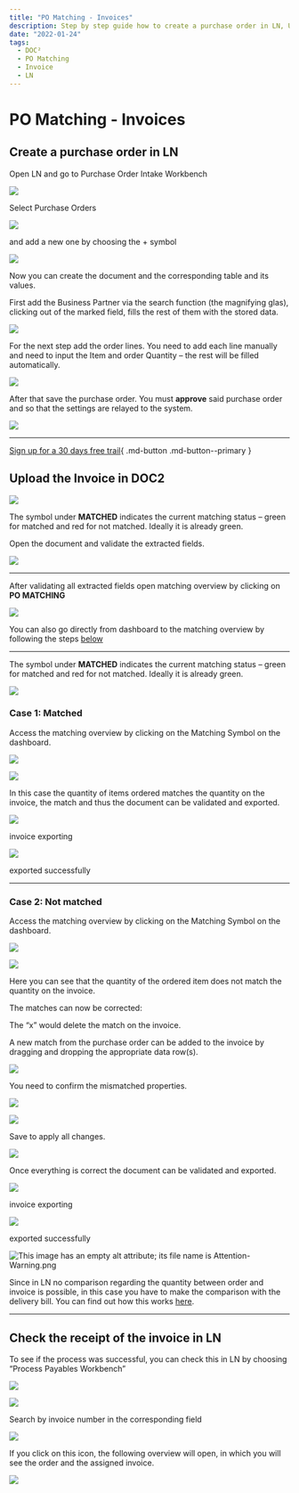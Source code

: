 ```yaml
---
title: "PO Matching - Invoices"
description: Step by step guide how to create a purchase order in LN, Upload the invoice in DOC², handle two different scenarios and check the receipt of the invoice in LN.
date: "2022-01-24"
tags:
  - DOC²
  - PO Matching
  - Invoice
  - LN
---
```


# PO Matching - Invoices

## Create a purchase order in LN

Open LN and go to Purchase Order Intake Workbench


![](/_images/doc2/LN_PO-Intake-Workbench.png)

Select Purchase Orders

![](/_images/doc2/LN_Purchase-Orders-1-1024x263.png)

and add a new one by choosing the + symbol

![](/_images/doc2/LN_PO_new-1024x149.png)

Now you can create the document and the corresponding table and its values.

First add the Business Partner via the search function (the magnifying glas), clicking out of the marked field, fills the rest of them with the stored data.

![](/_images/doc2/LN_PO_Business-Partner-1024x402.png)

For the next step add the order lines. You need to add each line manually and need to input the Item and order Quantity – the rest will be filled automatically.

![](/_images/doc2/LN_PO_Order-Lines-1-1024x147.png)

After that save the purchase order. You must **approve** said purchase order and so that the settings are relayed to the system.

![](/_images/doc2/LN_PO_Approve-1024x528.png)

* * *

[Sign up for a 30 days free trail](https://app.polydocs.io){ .md-button .md-button--primary }

## Upload the Invoice in DOC2

![](/_images/doc2/DOC2_POM_Invoices_1.png)

The symbol under **MATCHED** indicates the current matching status – green for matched and red for not matched. Ideally it is already green.

Open the document and validate the extracted fields.

![](/_images/doc2/DOC2_POM_Invoices_2.png)

* * *

After validating all extracted fields open matching overview by clicking on **PO MATCHING**

![](/_images/doc2/DOC2_POM_Invoices_3.png)

You can also go directly from dashboard to the matching overview by following the steps [below](/doc2/pomatching/po-matching-invoices/#case-1-matched)

* * *

The symbol under **MATCHED** indicates the current matching status – green for matched and red for not matched. Ideally it is already green.

![](/_images/doc2/DOC2_POM_Invoices_4.png)

### Case 1: Matched

Access the matching overview by clicking on the Matching Symbol on the dashboard.

![](/_images/doc2/DOC2_POM_Invoices_5.png)

![](/_images/doc2/DOC2_POM_Invoices_6.png)

In this case the quantity of items ordered matches the quantity on the invoice, the match and thus the document can be validated and exported.

![](/_images/doc2/DOC2_POM_Invoices_7.png)

invoice exporting

![](/_images/doc2/DOC2_POM_Invoices_8.png)

exported successfully

* * *

### Case 2: Not matched

Access the matching overview by clicking on the Matching Symbol on the dashboard.

![](/_images/doc2/DOC2_POM_Invoices_9.png)

![](/_images/doc2/DOC2_POM_Invoices_10.png)

Here you can see that the quantity of the ordered item does not match the quantity on the invoice.

The matches can now be corrected:

The “x” would delete the match on the invoice.

A new match from the purchase order can be added to the invoice by dragging and dropping the appropriate data row(s).

![](/_images/doc2/DOC2_POM_Invoices_11.png)

You need to confirm the mismatched properties.

![](/_images/doc2/DOC2_POM_Invoices_12.png)

![](/_images/doc2/DOC2_POM_Invoices_13.png)

Save to apply all changes.

![](/_images/doc2/DOC2_POM_Invoices_14.png)

Once everything is correct the document can be validated and exported.

![](/_images/doc2/DOC2_POM_Invoices_7.png)

invoice exporting

![](/_images/doc2/DOC2_POM_Invoices_8.png)

exported successfully

![This image has an empty alt attribute; its file name is Attention-Warning.png](/_images/doc2/Attention-Warning.png)

Since in LN no comparison regarding the quantity between order and invoice is possible, in this case you have to make the comparison with the delivery bill. You can find out how this works [here](/doc2/pomatching/po-matching-delivery-notes/).

* * *

## Check the receipt of the invoice in LN

To see if the process was successful, you can check this in LN by choosing “Process Payables Workbench”

![](/_images/doc2/LN_Process-Payables-Workbench-702x1024.png)

![](/_images/doc2/LN_Search-invoice-no-1-1024x118.png)

Search by invoice number in the corresponding field

![](/_images/doc2/LN_Icon-to-open-overview-1024x119.png)

If you click on this icon, the following overview will open, in which you will see the order and the assigned invoice.

![](/_images/doc2/LN_Matched-Invoice-1024x551.png)
